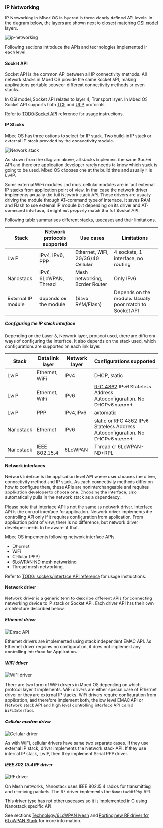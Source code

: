 ### IP Networking

IP Networking in Mbed OS is layered in three clearly defined API levels. In the diagram below,
the layers are shown next to closest matching [OSI model](https://en.wikipedia.org/wiki/OSI_model) layers.

![ip-networking](ip-networking.png)

Following sections introduce the APIs and technologies implemented in each level.

#### Socket API

Socket API is the common API between all IP connectivity methods. All network stacks in Mbed OS
provide the same Socket API, making applications portable between different connectivity methods
or even stacks.

In OSI model, Socket API relates to layer 4, Transport layer. In Mbed OS Socket API supports
both [TCP](https://en.wikipedia.org/wiki/Transmission_Control_Protocol) and [UDP](https://en.wikipedia.org/wiki/User_Datagram_Protocol) protocols.

Refer to [TODO:Socket API](networksockets.md) reference for usage instructions.

#### IP Stacks

Mbed OS has three options to select for IP stack. Two build-in IP stack or external IP
stack provided by the connectivity module.

![Network stack](networkstacks.png)

As shown from the diagram above, all stacks implement the same Socket API and
therefore application developer rarely needs to know which stack is going to be used.
Mbed OS chooses one at the build time and usually it is LwIP.

Some external WiFi modules and most cellular modules are in fact external IP stacks from
application point of view. In that case the network driver implements actually the full Network
stack API. These drivers are usually driving the module through AT-command type of interface.
It saves RAM and Flash to use external IP module but depending on its driver and AT-command
interface, it might not properly match the full Socket API.

Following table summarises different stacks, usecases and their limitations.

|Stack|Network protocols supported|Use cases|Limitations|
|-----|---------------------------|---------|-----------|
|LwIP|IPv4, IPv6, PPP|Ethernet, WiFi, 2G/3G/4G Cellular|4 sockets, 1 interface, no routing|
|Nanostack|IPv6, 6LoWPAN, Thread|Mesh networking, Border Router|Only IPv6|
|External IP module|depends on the module|(Save RAM/Flash)|Depends on the module. Usually poor match to Socket API|

##### Configuring the IP stack interface

Depending on the Layer 3, Network layer, protocol used, there are different ways of configuring
the interface. It also depends on the stack used, which configurations are supported on each
link layer.

|Stack|Data link layer|Network layer|Configurations supported|
|-----|---------------|-------------|------------------------|
|LwIP|Ethernet, WiFi|IPv4|DHCP, static|
|LwIP|Ethernet, WiFi|IPv6|[RFC 4862](https://tools.ietf.org/html/rfc4862) IPv6 Stateless Address Autoconfiguration. No DHCPv6 support|
|LwIP|PPP|IPv4,IPv6|automatic|
|Nanostack|Ethernet|IPv6|static or [RFC 4862](https://tools.ietf.org/html/rfc4862) IPv6 Stateless Address Autoconfiguration. No DHCPv6 support|
|Nanostack|IEEE 802.15.4|6LoWPAN|Thread or 6LoWPAN-ND+RPL|


#### Network interfaces

Network inteface is the application level API where user chooses the driver, connectivity method
and IP stack. As each connectivity methods differ on how to configure them, these APIs are
noninterchangeable and requires application developer to choose one. Choosing the interface, also
automatically pulls in the network stack as a dependency.

Please note that Interface API is not the same as network driver.
Interface API is the control interface for application. Network driver implements the controlling
API only if it requires configuration from application. From application point of view, there
is no difference, but network driver developer needs to be aware of that.

Mbed OS implements following network interface APIs

* Ethernet
* WiFi
* Cellular (PPP)
* 6LoWPAN-ND mesh networking
* Thread mesh networking.

Refer to [TODO: sockets/interface API reference](api/connectivity/networkinterface.md) for usage instructions.

#### Network driver

Network driver is a generic term to describe different APIs for connecting networking device to
IP stack or Socket API. Each driver API has their own architecture described below.

##### Ethernet driver

![Emac API](emac.png)

Ethernet drivers are implemented using stack independent EMAC API. As Ethernet driver requires
no configuration, it does not implement any controlling interface for Application.

##### WiFi driver

![WiFi driver](wifi.png)

There are two form of WiFi drivers in Mbed OS depending on which protocol layer it implements.
WiFi drivers are either special case of Ethernet driver or they are external IP stacks. WiFi
drivers require configuration from application, and therefore implement both, the low level EMAC API or Network stack API and high level controlling interface API called `WiFiInterface`.

##### Cellular modem driver

![Cellular driver](cellular.png)

As with WiFi, cellular drivers have same two separate cases. If they use external IP stack,
driver implements the Network stack API. If they use internal IP stack, LwIP, then they
implement Serial PPP driver.

##### IEEE 802.15.4 RF driver

![RF driver](rf-driver.png)

On Mesh networks, Nanostack uses IEEE 802.15.4 radios for transmitting and receiving packets.
The RF driver implements the `NanostackRfPhy` API.

This driver type has not other usecases so it is implemented in C using Nanostack specific API.

See sections [Technology/6LoWPAN Mesh](quick_start_intro.md) and [Porting new RF driver for 6LoWPAN Stack](porting-new-rf-driver-for-6lowpan-stack)
for more information.
